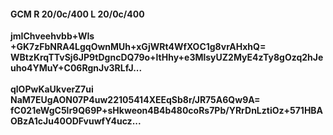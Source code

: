 #### GCM R 20/0c/400 L 20/0c/400
**jmIChveehvbb+WIs**<br/>**+GK7zFbNRA4LgqOwnMUh+xGjWRt4WfXOC1g8vrAHxhQ=**<br/>**WBtzKrqTTvSj6JP9tDgncDQ79o+ltHhy+e3MlsyUZ2MyE4zTy8gOzq2hJeuho4YMuY+C06RgnJv3RLfJ...**<br/><br/>
**qlOPwKaUkverZ7ui**<br/>**NaM7EUgAON07P4uw22105414XEEqSb8r/JR75A6Qw9A=**<br/>**fC021eWgC5lr9Q69P+sHkweon4B4b480coRs7Pb/YRrDnLztiOz+571HBAOBzA1cJu40ODFvuwfY4ucz...**